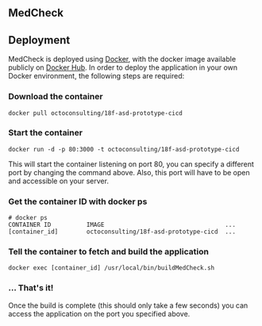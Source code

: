 ## MedCheck

## Deployment
MedCheck is deployed using [Docker](http://docker.com), with the docker image available publicly on [Docker Hub](https://registry.hub.docker.com/u/octoconsulting/18f-asd-prototype-cicd/). In order to deploy the application in your own Docker environment, the following steps are required:

### Download the container

	docker pull octoconsulting/18f-asd-prototype-cicd

### Start the container
	docker run -d -p 80:3000 -t octoconsulting/18f-asd-prototype-cicd

This will start the container listening on port 80, you can specify a different port by changing the command above. Also, this port will have to be open and accessible on your server.

### Get the container ID with docker ps
	# docker ps
	CONTAINER ID          IMAGE                                  ...
	[container_id]        octoconsulting/18f-asd-prototype-cicd  ...

### Tell the container to fetch and build the application
	docker exec [container_id] /usr/local/bin/buildMedCheck.sh

### ... That's it!
Once the build is complete (this should only take a few seconds) you can access the application on the port you specified above.
